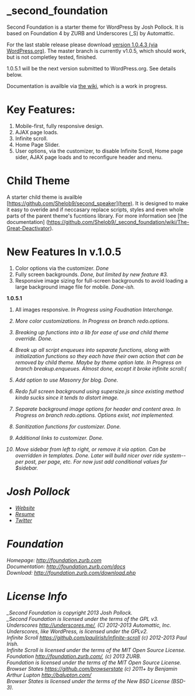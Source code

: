_second_foundation
==================
Second Foundation is a starter theme for WordPress by Josh Pollock. It is based on Foundation 4 by ZURB and Underscores (_S) by Automattic.

For the last stable release please download [version 1.0.4.3 (via WordPress.org)](http://wordpress.org/themes/download/_second-foundation.1.0.4.3.zip). The master branch is currently v1.0.5, which should work, but is not completley tested, finished.

1.0.5.1 will be the next version submitted to WordPress.org. See details below.

Documentation is availble via [the wiki](https://github.com/Shelob9/_second_foundation/wiki), which is a work in progress.

Key Features:
============
1) Mobile-first, fully responsive design.<br />
2) AJAX page loads.<br />
3) Infinite scroll.<br />
5) Home Page Slider.<br />
6) User options, via the customizer, to disable Infinite Scroll, Home page sider, AJAX page loads and to reconfigure header and menu.

Child Theme
===========
A starter child theme is availble [https://github.com/Shelob9/second_speaker](here). It is designed to make it easy to overide and if neccasary replace scripts, styles and even whole parts of the parent theme's fucntions library. For more information see [the documentation] (https://github.com/Shelob9/_second_foundation/wiki/The-Great-Deactivator).

New Features In v.1.0.5
==========================
1) Color options via the customizer. <em>Done</em><br />
2) Fully screen backgrounds. <em>Done, but limited by new feature #3.</em><br />
3) Responsive image sizing for full-screen backgrounds to avoid loading a large background image file for mobile. <em>Done-ish.</em>

<strong>1.0.5.1</strong>

1) All images responsive. <em>In Progress using Foudnation Interchange.</e>

2) More color customizations. <em>In Progress on branch redo.options.</em>

3) Breaking up functions into a lib for ease of use and child theme override. <em>Done.</em>

4) Break up all script enqueues into separate functions, along with initialization functions so they each have their own action that can be removed by child theme. Maybe by theme option late. <em>In Progress on branch breakup.enqueues. Almost done, except it broke infinite scroll:(</em>

5) Add option to use Masonry for blog. <em>Done.</em>

6) Redo full screen background using supersize.js since existing method kinda sucks since it tends to distort image.

7) Separate background image options for header and content area. <em>In Progress on branch redo.options. Options exist, not implemented.</em>

8) Sanitization functions for customizer. <em>Done</em>.

9) Additional links to customizer. <em>Done</em>.

10) Move sidebar from left to right, or remove it via option. Can be overridden in templates. <em>Done</em>. Later will build nicer over ride system--per post, per page, etc. For now just add conditional values for $sidebar.



Josh Pollock
============
* [Website](http://ComplexWaveform.com)<br />
* [Resume](http://ComplexWaveform.com/jp/Resume)<br />
* [Twitter](http://twitter.com/Josh412)

Foundation
==========
Homepage:      http://foundation.zurb.com<br />
Documentation: http://foundation.zurb.com/docs<br />
Download:      http://foundation.zurb.com/download.php


License Info
============
_Second Foundation is copyright 2013 Josh Pollock.<br />
_Second Foundation is licensed under the terms of the GPL v3.<br />
Underscores http://underscores.me/, (C) 2012-2013 Automattic, Inc.<br />
Underscores, like WordPress, is licensed under the GPLv2.<br />
Infinite Scroll https://github.com/paulirish/infinite-scroll (c) 2012-2013 Paul Irish.<br />
Infinite Scroll is licensed under the terms of the MIT Open Source License.<br />
Foundation http://foundation.zurb.com/, (c) 2013 ZURB.<br />
Foundation is licensed under the terms of the MIT Open Source License.<br />
Browser States https://github.com/browserstate (c) 2011+ by Benjamin Arthur Lupton http://balupton.com/<br />
Browser States is licensed under the terms of the New BSD License (BSD-3).<br />

